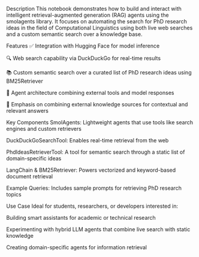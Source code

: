 Description
This notebook demonstrates how to build and interact with intelligent retrieval-augmented generation (RAG) agents using the smolagents library. It focuses on automating the search for PhD research ideas in the field of Computational Linguistics using both live web searches and a custom semantic search over a knowledge base.

Features
✅ Integration with Hugging Face for model inference

🔍 Web search capability via DuckDuckGo for real-time results

📚 Custom semantic search over a curated list of PhD research ideas using BM25Retriever

🤖 Agent architecture combining external tools and model responses

🧠 Emphasis on combining external knowledge sources for contextual and relevant answers

Key Components
SmolAgents: Lightweight agents that use tools like search engines and custom retrievers

DuckDuckGoSearchTool: Enables real-time retrieval from the web

PhdIdeasRetrieverTool: A tool for semantic search through a static list of domain-specific ideas

LangChain & BM25Retriever: Powers vectorized and keyword-based document retrieval

Example Queries: Includes sample prompts for retrieving PhD research topics

Use Case
Ideal for students, researchers, or developers interested in:

Building smart assistants for academic or technical research

Experimenting with hybrid LLM agents that combine live search with static knowledge

Creating domain-specific agents for information retrieval
